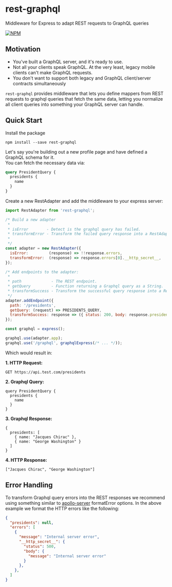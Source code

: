 # rest-graphql
Middleware for Express to adapt REST requests to GraphQL queries

[![NPM](https://nodei.co/npm/rest-graphql.png?downloads=true&downloadRank=true&stars=true)](https://nodei.co/npm/rest-graphql/)

## Motivation
- You've built a GraphQL server, and it's ready to use.
- Not all your clients speak GraphQL. At the very least, legacy mobile clients can't make GraphQL requests.
- You don't want to support both legacy and GraphQL client/server contracts simultaneously

`rest-graphql` provides middleware that lets you define mappers from REST requests to graphql queries that fetch the same data, letting you normalize all client queries into something your GraphQL server can handle.

## Quick Start
Install the package

`npm install --save rest-graphql`

Let's say you're building out a new profile page and have defined a GraphQL schema for it.  
You can fetch the necessary data via:

```graphql
query PresidentQuery {
  presidents {
    name
  }
}
```

Create a new RestAdapter and add the middleware to your express server:

```js
import RestAdapter from 'rest-graphql';

/* Build a new adapter
 *
 * isError        - Detect is the graphql query has failed.
 * transformError - Transform the failed query response into a RestAdapterResponse.
 *
 */
const adapter = new RestAdapter({
  isError:         (response) => !!response.errors,
  transformError:  (response) => response.errors[0].__http_secret__,
});

/* Add endpoints to the adapter:
 *
 * path             - The REST endpoint.
 * getQuery         - Function returning a Graphql query as a String.
 * transformSuccess - Transform the successful query response into a RestAdapterResponse.
 */
adapter.addEndpoint({
  path: '/presidents',
  getQuery: (request) => PRESIDENTS_QUERY,
  transformSuccess: response => ({ status: 200, body: response.presidents }),
});

const graphql = express();

graphql.use(adapter.app);
graphql.use('/graphql', graphqlExpress(/* ... */));
```

Which would result in:

**1. HTTP Request:**
```
GET https://api.test.com/presidents
```

**2. Graphql Query:**
```
query PresidentQuery {
  presidents {
    name
  }
}
```

**3. Graphql Response:**
```
{
  presidents: [
    { name: "Jacques Chirac" },
    { name: "George Washington" }
  ]
}
```

**4. HTTP Response:**
```
["Jacques Chirac", "George Washington"]
```

## Error Handling

To transform Graphql query errors into the REST responses we recommend using something similar to
[apollo-server](https://github.com/apollographql/apollo-server#options) formatError options. In the above example we format the HTTP errors like the following:

```json
{
  "presidents": null,
  "errors": [
    {
      "message": "Internal server error",
      "__http_secret__": {
        "status": 500,
        "body": {
          "message": "Internal server error"
        }
      },
    },
  ]
}
